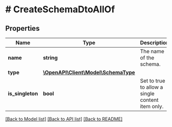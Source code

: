 # # CreateSchemaDtoAllOf

## Properties

Name | Type | Description | Notes
------------ | ------------- | ------------- | -------------
**name** | **string** | The name of the schema. |
**type** | [**\OpenAPI\Client\Model\SchemaType**](SchemaType.md) |  | [optional]
**is_singleton** | **bool** | Set to true to allow a single content item only. | [optional]

[[Back to Model list]](../../README.md#models) [[Back to API list]](../../README.md#endpoints) [[Back to README]](../../README.md)
